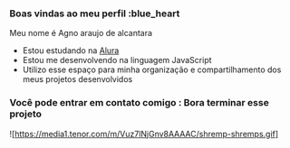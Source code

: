 ### Boas vindas ao meu perfil :blue_heart

Meu nome é Agno araujo de alcantara

- Estou estudando na [Alura](https://www.alura.com.br)
- Estou me desenvolvendo na linguagem JavaScript
- Utilizo esse espaço para minha organização e compartilhamento dos meus projetos desenvolvidos

### Você pode entrar em contato comigo : Bora terminar esse projeto

![https://media1.tenor.com/m/Vuz7lNjGnv8AAAAC/shremp-shremps.gif]

